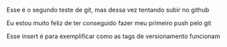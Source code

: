 Esse é o segundo teste de git, mas dessa vez tentando subir no github

Eu estou muito feliz de ter conseguido fazer meu primeiro push pelo git

Esse insert é para exemplificar como as tags de versionamento funcionam
